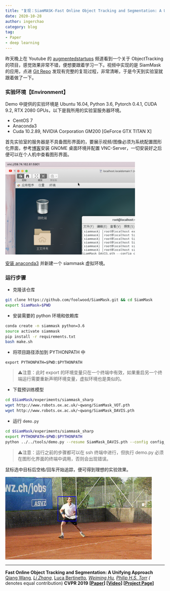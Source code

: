 ```yaml
---
title: "复现：SiamMASK-Fast Online Object Tracking and Segmentation: A Unifying Approach"
date: 2020-10-28
author: ingerchao
category: blog
tag:
- Paper
- deep learning
---
```




昨天晚上在 Youtube 的 [augmentedstartups](https://github.com/augmentedstartups) 频道看到一个关于 ObjectTracking 的项目，感觉效果非常不错，便想要跟着学习一下。视频中实现的是 SiamMask 的应用，点进 [Git Repo](https://github.com/augmentedstartups/SiamMask) 发现有完整的复现过程，非常清晰，于是今天到实验室就跟着做了一下。

### 实验环境【Environment】

Demo 中提供的实验环境是 Ubuntu 16.04, Python 3.6, Pytorch 0.4.1, CUDA 9.2, RTX 2080 GPUs，以下是我所用的实验室服务器环境。

- CentOS 7
- Anaconda3
- Cuda 10.2.89, NVIDIA Corporation GM200 [GeForce GTX TITAN X]

首先实验室的服务器是不具备图形界面的，要展示视频/图像必须为系统配置图形化界面，参考[博客](https://www.jianshu.com/p/bdaf15ebe8db)安装 GNOME 桌面环境并配置 VNC-Server，一切安装好之后便可以在个人机中查看图形界面。

<img src="./../assets/images/paper/mac-vnc.png" alt="mac-vnc" style="zoom:40%;" />

[安装 anaconda3](https://www.linuxcloudvps.com/blog/how-to-install-anaconda-python-on-centos-7/) 并新建一个 siammask 虚拟环境。

### 运行步骤

- 克隆该仓库

```bash
git clone https://github.com/foolwood/SiamMask.git && cd SiamMask
export SiamMask=$PWD
```

- 安装需要的 python 环境和依赖库

```bash
conda create -n siammask python=3.6
source activate siammask
pip install -r requirements.txt
bash make.sh
```

- 将项目路径添加到 PYTHONPATH 中

```
export PYTHONPATH=$PWD:$PYTHONPATH
```

> ⚠️注意：此时 export 的环境变量只在一个终端中有效，如果重启另一个终端运行需要重新声明环境变量，虚拟环境也是类似的。

- 下载预训练模型

```bash
cd $SiamMask/experiments/siammask_sharp
wget http://www.robots.ox.ac.uk/~qwang/SiamMask_VOT.pth
wget http://www.robots.ox.ac.uk/~qwang/SiamMask_DAVIS.pth
```

- 运行 `demo.py`

```bash
cd $SiamMask/experiments/siammask_sharp
export PYTHONPATH=$PWD:$PYTHONPATH
python ../../tools/demo.py --resume SiamMask_DAVIS.pth --config config_davis.json
```

> ⚠️注意：运行之前的步骤都可以在 ssh 终端中进行，但执行 demo.py 必须在图形化界面的终端中调用，否则会出现错误。

鼠标选中目标后空格/回车开始追踪，便可得到理想的实验效果。

![siammask-demo-samples](./../assets/images/paper/siammask-demo-samples.gif)

-----

**Fast Online Object Tracking and Segmentation: A Unifying Approach**
[Qiang Wang](http://www.robots.ox.ac.uk/~qwang/)*, [Li Zhang](http://www.robots.ox.ac.uk/~lz)*, [Luca Bertinetto](http://www.robots.ox.ac.uk/~luca)*, [Weiming Hu](https://scholar.google.com/citations?user=Wl4tl4QAAAAJ&hl=en), [Philip H.S. Torr](https://scholar.google.it/citations?user=kPxa2w0AAAAJ&hl=en&oi=ao) (* denotes equal contribution)
**CVPR 2019**
**[[Paper](https://arxiv.org/abs/1812.05050)] [[Video](https://youtu.be/I_iOVrcpEBw)] [[Project Page](http://www.robots.ox.ac.uk/~qwang/SiamMask)]**


